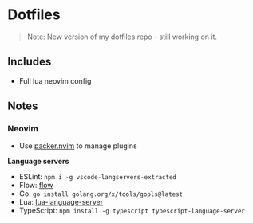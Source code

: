 # Dotfiles

> Note: New version of my dotfiles repo - still working on it.

## Includes

* Full lua neovim config

## Notes

### Neovim

* Use [packer.nvim](https://github.com/wbthomason/packer.nvim) to manage plugins

**Language servers**

* ESLint: `npm i -g vscode-langservers-extracted`
* Flow: [flow](https://flow.org/en/docs/install/)
* Go: `go install golang.org/x/tools/gopls@latest`
* Lua: [lua-language-server](https://github.com/neovim/nvim-lspconfig/blob/master/doc/server_configurations.md#sumneko_lua)
* TypeScript: `npm install -g typescript typescript-language-server`
